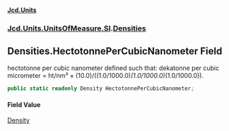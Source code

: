 #### [Jcd.Units](index.md 'index')
### [Jcd.Units.UnitsOfMeasure.SI](Jcd.Units.UnitsOfMeasure.SI.md 'Jcd.Units.UnitsOfMeasure.SI').[Densities](Densities.md 'Jcd.Units.UnitsOfMeasure.SI.Densities')

## Densities.HectotonnePerCubicNanometer Field

hectotonne per cubic nanometer defined such that: dekatonne per cubic micrometer = ht/nm³ × (10.0)/((1.0/1000.0)*(1.0/1000.0)*(1.0/1000.0)).

```csharp
public static readonly Density HectotonnePerCubicNanometer;
```

#### Field Value
[Density](Density.md 'Jcd.Units.UnitTypes.Density')